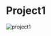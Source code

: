 # Project1

![project1](https://user-images.githubusercontent.com/62963323/99150164-44e88a00-2658-11eb-92f0-191d95aca37a.PNG)
